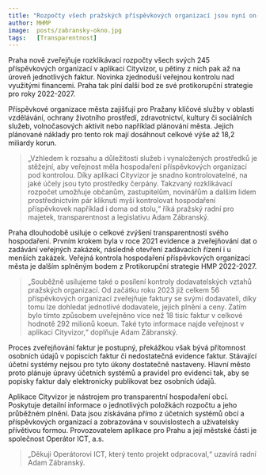 ```yaml
---
title: "Rozpočty všech pražských příspěvkových organizací jsou nyní on-line v rozklikávací aplikaci Cityvizor"
author: MHMP
image:  posts/zabransky-okno.jpg
tags:   [Transparentnost]
---
```


Praha nově zveřejňuje rozklikávací rozpočty všech svých 245 příspěvkových organizací v aplikaci Cityvizor, u pětiny z nich pak až na úroveň jednotlivých faktur. Novinka zjednoduší veřejnou kontrolu nad využitými financemi. Praha tak plní další bod ze své protikorupční strategie pro roky 2022-2027.

Příspěvkové organizace města zajišťují pro Pražany klíčové služby v oblasti vzdělávání, ochrany životního prostředí, zdravotnictví, kultury či sociálních služeb, volnočasových aktivit nebo například plánování města. Jejich plánované náklady pro tento rok mají dosáhnout celkové výše až 18,2 miliardy korun.


> „Vzhledem k rozsahu a důležitosti služeb i vynaložených prostředků je stěžejní, aby veřejnost měla hospodaření příspěvkových organizací pod kontrolou. Díky aplikaci Cityvizor je snadno kontrolovatelné, na jaké účely jsou tyto prostředky čerpány. Takzvaný rozklikávací rozpočet umožňuje občanům, zastupitelům, novinářům a dalším lidem prostřednictvím pár kliknutí myší kontrolovat hospodaření příspěvkovek například i doma od stolu,“ říká pražský radní pro majetek, transparentnost a legislativu Adam Zábranský.

Praha dlouhodobě usiluje o celkové zvýšení transparentnosti svého hospodaření. Prvním krokem byla v roce 2021 evidence a zveřejňování dat o zadávání veřejných zakázek, následně otevření zadávacích řízení i u menších zakázek. Veřejná kontrola hospodaření příspěvkových organizací města je dalším splněným bodem z Protikorupční strategie HMP 2022-2027.

> „Souběžně usilujeme také o posílení kontroly dodavatelských vztahů pražských organizací. Od začátku roku 2023 již celkem 56 příspěvkových organizací zveřejňuje faktury se svými dodavateli, díky tomu lze dohledat jednotlivé dodavatele, jejich plnění a ceny. Zatím bylo tímto způsobem uveřejněno více než 18 tisíc faktur v celkové hodnotě 292 milionů koeun. Také tyto informace najde veřejnost v aplikaci Cityvizor,“ doplňuje Adam Zábranský.

Proces zveřejňování faktur je postupný, překážkou však bývá přítomnost osobních údajů v popiscích faktur či nedostatečná evidence faktur. Stávající účetní systémy nejsou pro tyto úkony dostatečně nastaveny. Hlavní město proto plánuje úpravy účetních systémů a pravidel pro evidenci tak, aby se popisky faktur daly elektronicky publikovat bez osobních údajů.

Aplikace Cityvizor je nástrojem pro transparentní hospodaření obcí. Poskytuje detailní informace o jednotlivých položkách rozpočtu a jeho průběžném plnění. Data jsou získávána přímo z účetních systémů obcí a příspěvkových organizací a zobrazována v souvislostech a uživatelsky přívětivou formou. Provozovatelem aplikace pro Prahu a její městské části je společnost Operátor ICT, a.s. 

> „Děkuji Operátorovi ICT, který tento projekt odpracoval,“ uzavírá radní Adam Zábranský.
